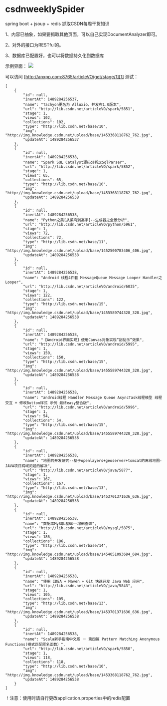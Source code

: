 # csdnweeklySpider

spring boot + jsoup + redis 抓取CSDN每周干货知识

1、内容已抽象，如果要抓取其他页面，可以自己实现DocumentAnalyzer即可。

2、对外的接口为RESTful的。

3、数据库已配置好，也可以将数据持久化到数据库

示例界面：
![](http://qiniu.anxpp.com//anxpp/com/tinysoft/csdn/weekly/2AO_0~Z%29R%7BP%7B%5DL4B%7B@P%28V%29F.png) 

可以访问 [http://anxpp.com:8765/articleVO/get/stage/1][1] 测试：

    [
        {
            "id": null,
            "inertAt": 1489284256537,
            "name": "Tachyon更名为 Alluxio，并发布1.0版本",
            "url": "http://lib.csdn.net/articleVO/spark/5851",
            "stage": 1,
            "views": 102,
            "collections": 102,
            "type": "http://lib.csdn.net/base/10",
            "img": "http://img.knowledge.csdn.net/upload/base/1453368118762_762.jpg",
            "updateAt": 1489284256537
        },
        {
            "id": null,
            "inertAt": 1489284256538,
            "name": "Spark SQL Catalyst源码分析之SqlParser",
            "url": "http://lib.csdn.net/articleVO/spark/5852",
            "stage": 1,
            "views": 65,
            "collections": 65,
            "type": "http://lib.csdn.net/base/10",
            "img": "http://img.knowledge.csdn.net/upload/base/1453368118762_762.jpg",
            "updateAt": 1489284256538
        },
        {
            "id": null,
            "inertAt": 1489284256538,
            "name": "Python之美[从菜鸟到高手]--生成器之全景分析",
            "url": "http://lib.csdn.net/articleVO/python/5961",
            "stage": 1,
            "views": 72,
            "collections": 72,
            "type": "http://lib.csdn.net/base/11",
            "img": "http://img.knowledge.csdn.net/upload/base/1452500783406_406.jpg",
            "updateAt": 1489284256538
        },
        {
            "id": null,
            "inertAt": 1489284256538,
            "name": "Android 线程4件套 MessageQueue Message Looper Handler之Looper",
            "url": "http://lib.csdn.net/articleVO/android/6035",
            "stage": 1,
            "views": 122,
            "collections": 122,
            "type": "http://lib.csdn.net/base/15",
            "img": "http://img.knowledge.csdn.net/upload/base/1455589744328_328.jpg",
            "updateAt": 1489284256538
        },
        {
            "id": null,
            "inertAt": 1489284256538,
            "name": "【Android界面实现】使用Canvas对象实现“刮刮乐”效果",
            "url": "http://lib.csdn.net/articleVO/android/5995",
            "stage": 1,
            "views": 150,
            "collections": 150,
            "type": "http://lib.csdn.net/base/15",
            "img": "http://img.knowledge.csdn.net/upload/base/1455589744328_328.jpg",
            "updateAt": 1489284256538
        },
        {
            "id": null,
            "inertAt": 1489284256538,
            "name": "android线程 Handler Message Queue AsyncTask线程模型 线程交互 + 修改Button样式 示例 最终easy整合版",
            "url": "http://lib.csdn.net/articleVO/android/5996",
            "stage": 1,
            "views": 54,
            "collections": 54,
            "type": "http://lib.csdn.net/base/15",
            "img": "http://img.knowledge.csdn.net/upload/base/1455589744328_328.jpg",
            "updateAt": 1489284256538
        },
        {
            "id": null,
            "inertAt": 1489284256538,
            "name": "地图的开发研究--基于openlayers+geoserver+tomcat的离线地图-JAVA项目跨域问题的解决",
            "url": "http://lib.csdn.net/articleVO/java/5877",
            "stage": 1,
            "views": 167,
            "collections": 167,
            "type": "http://lib.csdn.net/base/13",
            "img": "http://img.knowledge.csdn.net/upload/base/1453701371636_636.jpg",
            "updateAt": 1489284256538
        },
        {
            "id": null,
            "inertAt": 1489284256538,
            "name": "数据库MySQL基础——增删查改",
            "url": "http://lib.csdn.net/articleVO/mysql/5875",
            "stage": 1,
            "views": 186,
            "collections": 186,
            "type": "http://lib.csdn.net/base/14",
            "img": "http://img.knowledge.csdn.net/upload/base/1454051093684_684.jpg",
            "updateAt": 1489284256538
        },
        {
            "id": null,
            "inertAt": 1489284256538,
            "name": "使用 IDEA + Maven + Git 快速开发 Java Web 应用",
            "url": "http://lib.csdn.net/articleVO/java/5843",
            "stage": 1,
            "views": 105,
            "collections": 105,
            "type": "http://lib.csdn.net/base/13",
            "img": "http://img.knowledge.csdn.net/upload/base/1453701371636_636.jpg",
            "updateAt": 1489284256538
        },
        {
            "id": null,
            "inertAt": 1489284256538,
            "name": "Scala新手指南中文版 － 第四篇 Pattern Matching Anonymous Functions(模式匹配匿名函数）",
            "url": "http://lib.csdn.net/articleVO/spark/5850",
            "stage": 1,
            "views": 118,
            "collections": 118,
            "type": "http://lib.csdn.net/base/10",
            "img": "http://img.knowledge.csdn.net/upload/base/1453368118762_762.jpg",
            "updateAt": 1489284256538
        }
    ]

！注意：使用时请自行更改application.properties中的redis配置


  [1]: http://anxpp.com:8765/articleVO/get/stage/1
